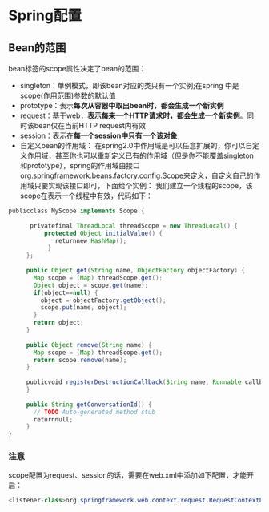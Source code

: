 # Spring配置



## Bean的范围

bean标签的scope属性决定了bean的范围：

- singleton：单例模式，即该bean对应的类只有一个实例;在spring 中是scope(作用范围)参数的默认值 
- prototype：表示**每次从容器中取出bean时，都会生成一个新实例**
- request：基于web，**表示每来一个HTTP请求时，都会生成一个新实例**。同时该bean仅在当前HTTP request内有效
- session：表示在**每一个session中只有一个该对象**
- 自定义bean的作用域：
  在spring2.0中作用域是可以任意扩展的，你可以自定义作用域，甚至你也可以重新定义已有的作用域（但是你不能覆盖singleton和prototype），spring的作用域由接口org.springframework.beans.factory.config.Scope来定义，自定义自己的作用域只要实现该接口即可，下面给个实例：
  我们建立一个线程的scope，该scope在表示一个线程中有效，代码如下：

```java
publicclass MyScope implements Scope { 
      
      privatefinal ThreadLocal threadScope = new ThreadLocal() {
          protected Object initialValue() {
             returnnew HashMap(); 
           } 
     }; 
     
     public Object get(String name, ObjectFactory objectFactory) { 
       Map scope = (Map) threadScope.get(); 
       Object object = scope.get(name); 
       if(object==null) { 
         object = objectFactory.getObject(); 
         scope.put(name, object); 
       } 
       return object; 
     } 
     
     public Object remove(String name) { 
       Map scope = (Map) threadScope.get(); 
       return scope.remove(name); 
     }
     
     publicvoid registerDestructionCallback(String name, Runnable callback) { 
     }
     
     public String getConversationId() {
       // TODO Auto-generated method stub
       returnnull;
     } 
}
```

### 注意

scope配置为request、session的话，需要在web.xml中添加如下配置，才能开启：

```java
<listener-class>org.springframework.web.context.request.RequestContextListener</listener-class>
```

